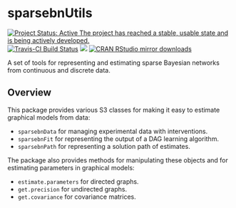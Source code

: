 sparsebnUtils
=============

[![Project Status: Active The project has reached a stable, usable state
and is being actively
developed.](https://www.repostatus.org/badges/latest/active.svg)](https://www.repostatus.org/)
[![Travis-CI Build
Status](https://travis-ci.org/itsrainingdata/sparsebnUtils.svg?branch=master)](https://travis-ci.org/itsrainingdata/sparsebnUtils)
[![](https://www.r-pkg.org:443/pkg/sparsebnUtils)](https://www.r-pkg.org:443/pkg/sparsebnUtils)
[![CRAN RStudio mirror
downloads](https://cranlogs.r-pkg.org/badges/sparsebnUtils)](https://www.r-pkg.org/pkg/sparsebnUtils)

A set of tools for representing and estimating sparse Bayesian networks
from continuous and discrete data.

Overview
--------

This package provides various S3 classes for making it easy to estimate
graphical models from data:

-   `sparsebnData` for managing experimental data with interventions.
-   `sparsebnFit` for representing the output of a DAG learning
    algorithm.
-   `sparsebnPath` for representing a solution path of estimates.

The package also provides methods for manipulating these objects and for
estimating parameters in graphical models:

-   `estimate.parameters` for directed graphs.
-   `get.precision` for undirected graphs.
-   `get.covariance` for covariance matrices.
